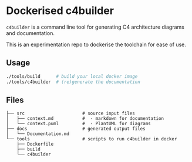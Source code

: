 # Dockerised c4builder

`c4builder` is a command line tool for generating C4 architecture diagrams and documentation.

This is an experimentation repo to dockerise the toolchain for ease of use.

## Usage

```bash
./tools/build      # build your local docker image
./tools/c4builder  # (re)generate the documentation
```

## Files

```
├── src                      # source input files
│   ├── context.md           #  - markdown for documentation
│   └── context.puml         #  - PlantUML for diagrams
├── docs                     # generated output files
│   └── Documentation.md
└── tools                    # scripts to run c4builder in docker
    ├── Dockerfile
    ├── build
    └── c4builder
```
